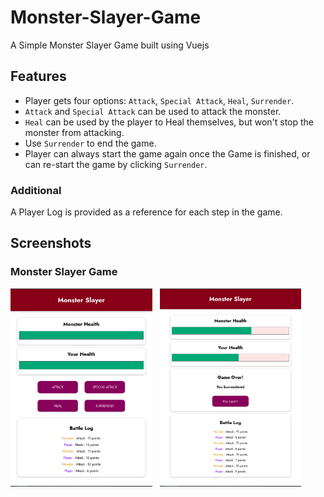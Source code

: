 # Monster-Slayer-Game
A Simple Monster Slayer Game built using Vuejs

## Features
- Player gets four options: `Attack`, `Special Attack`, `Heal`, `Surrender`.
- `Attack` and `Special Attack` can be used to attack the monster.
- `Heal` can be used by the player to Heal themselves, but won't stop the monster from attacking.
- Use `Surrender` to end the game.
- Player can always start the game again once the Game is finished, or can re-start the game by clicking `Surrender`.

### Additional
A Player Log is provided as a reference for each step in the game.


## Screenshots

### Monster Slayer Game
<p align="display: flex; justify-content: space-between;">
  <img src="Screenshots/Monster_Slayer_ss1.png" width="45%" />
  &nbsp;
  <img src="Screenshots/Monster_Slayer_ss2.png" width="45%" />
</p>

</p>

